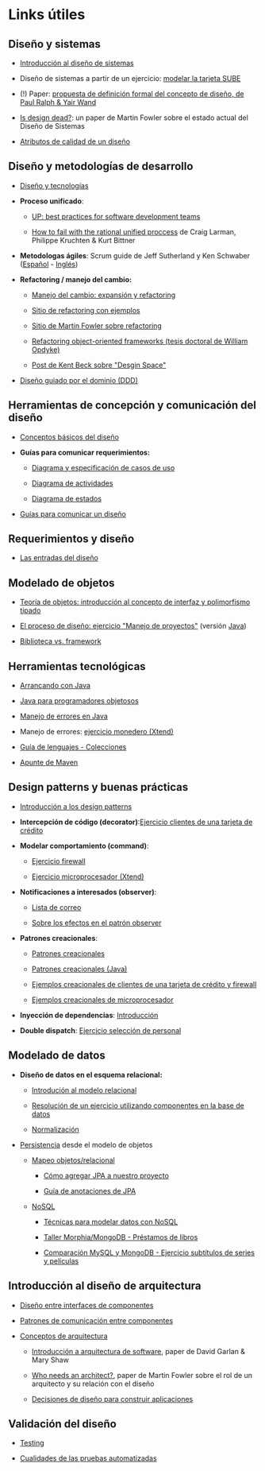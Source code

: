 # Links útiles

## Diseño y sistemas

- [Introducción al diseño de sistemas](https://docs.google.com/document/d/1mqWuU_5p9l6GIfHXSjcoyDXILWTKq2eW2dLFlIBOQzk/edit)

- Diseño de sistemas a partir de un ejercicio: [modelar la tarjeta SUBE](https://docs.google.com/document/d/17E9RU0Prlif2_dj7ckAcoviEoonsYaHkl4QoDNZi0f0/edit)

- (!) Paper: [propuesta de definición formal del concepto de diseño, de Paul Ralph & Yair Wand ](https://fdd94259-a-62cb3a1a-s-sites.googlegroups.com/site/utndesign/Ralph-and-Wand-A-Proposal-for-a-Formal-Definition-of-the-Design-Concept.pdf?attachauth=ANoY7cotFBNgjFho0oEepLFD0SwJYlPrL0dOhfxIE8OGqP5bNW2clhhkA4ntpf6NmLQyONvZPhwebFfWhPVTkIts-WwJ16xPISpcK-7kOZjVyha3QeCj0ttL9XMzFpthu4f_3-uJ85sj_LmYsSIlIV7BiprOsJauJUmePK1jpEyMELl1f0zD32j1nhiDLoqYEcQNW1l5Rb5dxV07BlSMLKxyEuUj-0aH8ex0PCO93Xdd--kRrB8rFQGTXMSGwM9_92Qo13HKdkcgxpTUGoRyisRmlTt8Vu15QkzAk8q4qrwx_notYMiJLDM%3D&attredirects=0)

- [Is design dead?][1]: un paper de Martin Fowler sobre el estado actual del Diseño de Sistemas

[1]: https://martinfowler.com/articles/designDead.html

- [Atributos de calidad de un diseño](https://docs.google.com/document/d/14HdvHvS33WqYb6Ak0BGa0IeCTbzeCRSDKs-1Ot-qLDw/edit#heading=h.5o2jeunlr6jf)

## Diseño y metodologías de desarrollo

- [Diseño y tecnologías](https://docs.google.com/document/d/11PQO8NPSOV4SW0ZwtFsh4RCtWubuEBV6E5qPicqJNKs/edit)

- **Proceso unificado**:

  - [UP: best practices for software development teams](https://www.ibm.com/developerworks/rational/library/content/03July/1000/1251/1251_bestpractices_TP026B.pdf)
  
  - [How to fail with the rational unified proccess][2] de Craig Larman, Philippe Kruchten & Kurt Bittner
  
[2]: http://www.cs.unibo.it/~cianca/wwwpages/ids/letture/RUP.pdf

- **Metodologas ágiles**: Scrum guide de Jeff Sutherland y Ken Schwaber ([Español](http://www.scrumguides.org/docs/scrumguide/v1/Scrum-Guide-ES.pdf) - [Inglés](http://www.scrumguides.org/docs/scrumguide/v1/Scrum-Guide-US.pdf))

- **Refactoring / manejo del cambio:**

  - [Manejo del cambio: expansión y refactoring](https://docs.google.com/document/d/1cAje0qwy3Cus_ob0r-tatbcT01sDFeLt3MmSVmLeSxk/edit)

  - [Sitio de refactoring con ejemplos](https://sourcemaking.com/refactoring)

  - [Sitio de Martin Fowler sobre refactoring](https://refactoring.com/)
  
  - [Refactoring object-oriented frameworks (tesis doctoral de William Opdyke)](http://www.laputan.org/pub/papers/opdyke-thesis.pdf)

  - [Post de Kent Beck sobre "Desgin Space"](https://www.facebook.com/notes/kent-beck/design-space/510856375613898)
  
- [Diseño guiado por el dominio (DDD)](https://docs.google.com/document/d/1z28CBIxGRWkEUCVqxY1Efjt-59fNy1ytZCOEo3Zw8c8/edit)

## Herramientas de concepción y comunicación del diseño

- [Conceptos básicos del diseño](http://wiki.uqbar.org/wiki/articles/conceptos-basicos-del-diseno.html)

- **Guías para comunicar requerimientos:**

  - [Diagrama y especificación de casos de uso](https://docs.google.com/document/d/12DQ1ewTcr83WNEAOtckcoMPPdrmKb0gTqetR2EaxWF4/edit)

  - [Diagrama de actividades](https://docs.google.com/document/d/15nrpIfwwE_8lZOnsBpmM8j3CEIV2p3_EYNlfr8gmcGA/edit)
  
  - [Diagrama de estados](https://docs.google.com/document/d/1CLIsWdk-Fv3HnuUMD0D2tU96vGvdrkyQyiJgBIsQueE/edit)
  
- [Guías para comunicar un diseño](https://docs.google.com/document/d/1HGdGdDG7RAhL5j45UOFGK3F5sV2-rKHVHmPoYawHS5Y/edit)

## Requerimientos y diseño

- [Las entradas del diseño](https://docs.google.com/document/d/1qPM_sQ0UyGFKRzl13Cbf6zDKj6vxJ4wMZQIXeOrRvM8/edit)

## Modelado de objetos

- [Teoría de objetos: introducción al concepto de interfaz y polimorfismo tipado](https://docs.google.com/viewer?a=v&pid=sites&srcid=ZGVmYXVsdGRvbWFpbnx1dG5kZXNpZ258Z3g6MTA0NzNmNGM1YjJkOWU1Ng)

- [El proceso de diseño: ejercicio "Manejo de proyectos"](https://docs.google.com/document/d/1wZPfanaroN2yaOHJk4UgYpU8cFElxSjGSg_GMb2TmdI/edit) (versión [Java][3])

[3]: https://fdd94259-a-62cb3a1a-s-sites.googlegroups.com/site/utndesign/material/apuntes-teoricos/ProcesoDisegno.pdf?attachauth=ANoY7coUFfBDyHxtJnfn_DtUpShs80tlEKmZUd5BsDwTHEH6T-tjuS7Wt_klS0aNBa7c8SUdaq8W_Pv9i_ADxjxw2vRorJ5vkBiqQF3qSwtyvEWPKqDyihGd1YCRGO3owuHL6oJZZ9hUzgE3Izz9vMD940eSRwGYjLlogGe3N4iYAAmDYaOMt9WFjdhNCqH8dUErazjIwvlHiwL6e0u6oy5N6NgZeXlEs9-QvdnTpnecCAQHgUY6IHvymKdurebbQy5ctmmBhA1a&attredirects=0

- [Biblioteca vs. framework](https://docs.google.com/document/d/1D_MCoh4J8kL1MAKNlbDgAMu2nYxri-81nZBYOPFWnO0/edit)

## Herramientas tecnológicas

- [Arrancando con Java](https://docs.google.com/document/d/1VYBey56M0UU6C0689hAClAvF9ILE6E7nKIuOqrRJnWQ/edit#heading=h.dnwhvummp994)

- [Java para programadores objetosos](https://docs.google.com/viewer?a=v&pid=sites&srcid=ZGVmYXVsdGRvbWFpbnx1dG5kZXNpZ258Z3g6YmI1Mzc1MWFhYjE2MTQ0)

- [Manejo de errores en Java](https://docs.google.com/viewer?a=v&pid=sites&srcid=ZGVmYXVsdGRvbWFpbnx1dG5kZXNpZ258Z3g6MjhhYThjNmJhMDkyZTIzNA)

- Manejo de errores: [ejercicio monedero (Xtend)](https://docs.google.com/document/d/1vVW91adl0p-NxGNpe8fqmC_5YmBkrxaLDFKyZ0xZb9Y/edit)

- [Guía de lenguajes - Colecciones](https://docs.google.com/document/d/1-jsgDta3fBCuTynnOMXqeuLcSkDU3geg4wbz8o9q8Kg/edit)

- [Apunte de Maven](https://sites.google.com/site/programacionui/temario/01-intro-UI/maven)

## Design patterns y buenas prácticas

- [Introducción a los design patterns](https://docs.google.com/document/d/1uXPhuAKXa4wzcIhriFfnI53aB311jOZtcKfTDuiKQ8Y/edit)

- **Intercepción de código (decorator)**:[Ejercicio clientes de una tarjeta de crédito](https://docs.google.com/viewer?a=v&pid=sites&srcid=ZGVmYXVsdGRvbWFpbnx1dG5kZXNpZ258Z3g6MzBhOWYzZjIxNTRiMThmYg)

- **Modelar comportamiento (command)**:

  - [Ejercicio firewall](https://docs.google.com/viewer?a=v&pid=sites&srcid=ZGVmYXVsdGRvbWFpbnx1dG5kZXNpZ258Z3g6MTJlMmFkODNmOTdiNWZmNA)
  
  - [Ejercicio microprocesador (Xtend)](https://docs.google.com/document/d/1-esJOhKb_yAABls-XdRrEYHzCv4yn-qqFtCu3xpgCg0/edit)
  
- **Notificaciones a interesados (observer)**:

  - [Lista de correo](https://docs.google.com/document/d/1h8Cce8faTG65RXoElPvAsPS-I8H2MxMbemzMcYCL56I/edit)
  
  - [Sobre los efectos en el patrón observer](https://docs.google.com/document/d/1UwTcRLugqDgZuqfWvOxckwk27UBjDo70AF1znzX24QM/edit#heading=h.y04j3mise0wn)
  
- **Patrones creacionales**:

  - [Patrones creacionales](https://docs.google.com/document/d/193WbUewu9RvK8Nv9orpxSoXeVA3R5Az1uYHhg8NRMtQ/edit#heading=h.6ya5si9ipi77)
  
  - [Patrones creacionales (Java)](https://docs.google.com/viewer?a=v&pid=sites&srcid=ZGVmYXVsdGRvbWFpbnx1dG5kZXNpZ258Z3g6MjFiNjAzMmU4NGFkM2I4)
  
  - [Ejemplos creacionales de clientes de una tarjeta de crédito y firewall](https://docs.google.com/viewer?a=v&pid=sites&srcid=ZGVmYXVsdGRvbWFpbnx1dG5kZXNpZ258Z3g6NjQxMmVmYWQ0NzUwZTFmOA)
  
  - [Ejemplos creacionales de microprocesador](https://docs.google.com/document/d/1ILsxAvgZwPD4sTtB-rBq7wfJZf22e9G6qpllglAbT2g/edit)
  
- **Inyección de dependencias**: [Introducción](https://docs.google.com/document/d/1GsW-hVF0XR76KunDILqkltyE1KIBvj3ldCCkyStjne0/edit)

- **Double dispatch**: [Ejercicio selección de personal](https://docs.google.com/document/d/1XWq9azqchoJZ7h8-hLcpA1Zj5T1UtvFtDKbpzxoQ-dw/edit#heading=h.gjdgxs)

## Modelado de datos

- **Diseño de datos en el esquema relacional:**

  - [Introdución al modelo relacional](https://docs.google.com/document/d/1uF3yoYIFmLxTH5ZJoT9I3cc5TW9b-H3BqZJbLudKBcA/edit)
  
  - [Resolución de un ejercicio utilizando componentes en la base de datos](https://docs.google.com/document/d/1zeagKbYb5w1mGCbTDGT1gRgaQS5keLrnAfFAn8v2dtY/edit)
  
  - [Normalización](https://docs.google.com/document/d/1Jil-3oiveXDtY1iKBCof7jE9ooRFJ-f1KjcXgaGk6F0/edit)
  
- [Persistencia][4] desde el modelo de objetos

  - [Mapeo objetos/relacional](https://docs.google.com/document/d/1YLmp9vMnSzKg2emt3Bx564Tf1CLalShPc98Z8nCoi7s/edit)
  
    - [Cómo agregar JPA a nuestro proyecto](https://docs.google.com/document/d/1dYvrVLRbFE9qwuKj5biz9oRBaRzj-K6ujIKOXNan02s/edit?ts=57e1f2b8#)
    
    - [Guía de anotaciones de JPA](https://docs.google.com/document/d/1jWtehhVCFYECKvpdcCxnEgWZFCv2fR2WPyUJSoiX3II/edit#heading=h.r09lefmcufkn)
    
  - [NoSQL](https://docs.google.com/document/d/1tyuJNCCsMkv4qa7yCHO69lP1cReJ0HZeT2zGfWhqinQ/edit)
  
    - [Técnicas para modelar datos con NoSQL](https://highlyscalable.wordpress.com/2012/03/01/nosql-data-modeling-techniques/)
    
    - [Taller Morphia/MongoDB - Préstamos de libros](https://docs.google.com/document/d/1kLAsruPYKZBNB0zi40_ORYavt_daQzEpaz2tf6pB6zw/edit)
    
    - [Comparación MySQL y MongoDB - Ejercicio subtítulos de series y películas](https://docs.google.com/document/d/1A9s8Wtw3wfn6D-G2ZtDkzZun2eAySeX0BH1KtgGGN4g/edit#heading=h.mfc5ay7la1va)

[4]: https://docs.google.com/document/d/1nCy-Xk00lBUrBFQvTWk9P5xsw8ee6JOVklSUlRN3mUI/edit

## Introducción al diseño de arquitectura

- [Diseño entre interfaces de componentes](https://docs.google.com/document/d/1LurA-bCEHhCsIPFiFg1rqfIdfe5SdS4wBePfG45nDqg/edit)

- [Patrones de comunicación entre componentes](https://docs.google.com/document/d/1EVPwqFyq2TW5Z5_VUeWdh9yLesxPBbSBzke2jHNURuk/edit)

- [Conceptos de arquitectura](https://docs.google.com/document/d/1XaKMrWPA0jntDK29gtEDRw-CoQgWXfHOmdbmihg4MpE/edit)

  - [Introducción a arquitectura de software][5],  paper de David Garlan & Mary Shaw
  
  - [Who needs an architect?][6], paper de Martin Fowler sobre el rol de un arquitecto y su relación con el diseño
  
  - [Decisiones de diseño para construir aplicaciones](https://docs.google.com/viewer?a=v&pid=sites&srcid=ZGVmYXVsdGRvbWFpbnx1dG5kZXNpZ258Z3g6MTg3YzhjNmEwMjZmOTZiMw)
  
[5]: http://www.cs.cmu.edu/afs/cs/project/able/ftp/intro_softarch/intro_softarch.pdf
[6]: https://martinfowler.com/ieeeSoftware/whoNeedsArchitect.pdf

## Validación del diseño

- [Testing](https://docs.google.com/document/d/11mVR-4wEZhlQMDEqrfQeYLypEsrSqXv98dr78SA0Oq4/edit)

- [Cualidades de las pruebas automatizadas](https://docs.google.com/document/d/1KfLJMr2cEvyP7SEi9MJ-arE23EFwcOm4wH8aEnJotxM/edit)

